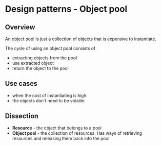 # Design patterns - Object pool

## Overview

An object pool is just a collection of objects that is expensive to
instantiate.

The cycle of using an object pool consists of
- extracting objects from the pool
- use extracted object
- return the object to the pool

## Use cases

- when the cost of instantiating is high
- the objects don't need to be volatile

## Dissection

- **Resource** - the object that belongs to a pool
- **Object pool** - the collection of resources. Has ways of retrieving
resources and releasing them back into the pool
